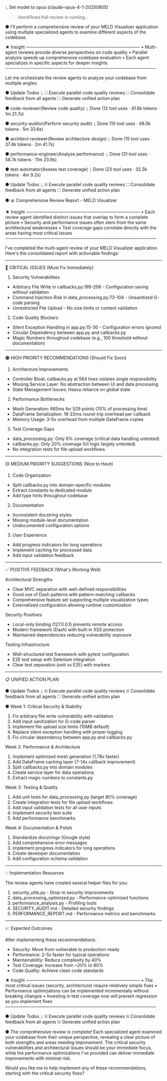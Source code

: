   ⎿  Set model to opus (claude-opus-4-1-20250805)

> /workflows:full-review is running…

● I'll perform a comprehensive review of your MELD Visualizer application using multiple specialized agents to examine different
  aspects of the codebase.

  ★ Insight ─────────────────────────────────────
  • Multi-agent reviews provide diverse perspectives on code quality
  • Parallel analysis speeds up comprehensive codebase evaluation
  • Each agent specializes in specific aspects for deeper insights
  ─────────────────────────────────────────────────

  Let me orchestrate the review agents to analyze your codebase from multiple angles:

● Update Todos
  ⎿  ☐ Execute parallel code quality reviews
     ☐ Consolidate feedback from all agents
     ☐ Generate unified action plan

● code-reviewer(Review code quality)
  ⎿  Done (12 tool uses · 41.8k tokens · 1m 21.7s)

● security-auditor(Perform security audit)
  ⎿  Done (10 tool uses · 48.0k tokens · 5m 33.6s)

● architect-reviewer(Review architecture design)
  ⎿  Done (15 tool uses · 37.4k tokens · 2m 41.7s)

● performance-engineer(Analyze performance)
  ⎿  Done (31 tool uses · 58.7k tokens · 11m 23.9s)

● test-automator(Assess test coverage)
  ⎿  Done (23 tool uses · 32.3k tokens · 4m 9.2s)

● Update Todos
  ⎿  ☒ Execute parallel code quality reviews
     ☐ Consolidate feedback from all agents
     ☐ Generate unified action plan

● 📊 Comprehensive Review Report - MELD Visualizer

  ★ Insight ─────────────────────────────────────
  • Each review agent identified distinct issues that overlap to form a complete picture
  • Security and performance issues often stem from the same architectural weaknesses
  • Test coverage gaps correlate directly with the areas having most critical issues
  ─────────────────────────────────────────────────

  I've completed the multi-agent review of your MELD Visualizer application. Here's the consolidated report with actionable
  findings:

  ---
  🔴 CRITICAL ISSUES (Must Fix Immediately)

  1. Security Vulnerabilities

  - Arbitrary File Write in callbacks.py:199-206 - Configuration saving without validation
  - Command Injection Risk in data_processing.py:73-104 - Unsanitized G-code parsing
  - Unrestricted File Upload - No size limits or content validation

  2. Code Quality Blockers

  - Silent Exception Handling in app.py:15-30 - Configuration errors ignored
  - Circular Dependency between app.py and callbacks.py
  - Magic Numbers throughout codebase (e.g., 100 threshold without documentation)

  ---
  🟠 HIGH PRIORITY RECOMMENDATIONS (Should Fix Soon)

  1. Architecture Improvements

  - Controller Bloat: callbacks.py at 564 lines violates single responsibility
  - Missing Service Layer: No abstraction between UI and data processing
  - State Management Issues: Heavy reliance on global state

  2. Performance Bottlenecks

  - Mesh Generation: 665ms for 529 points (70% of processing time)
  - DataFrame Serialization: 18-22ms round-trip overhead per callback
  - Memory Usage: 3-5x overhead from multiple DataFrame copies

  3. Test Coverage Gaps

  - data_processing.py: Only 6% coverage (critical data handling untested)
  - callbacks.py: Only 20% coverage (UI logic largely untested)
  - No integration tests for file upload workflows

  ---
  🟡 MEDIUM PRIORITY SUGGESTIONS (Nice to Have)

  1. Code Organization

  - Split callbacks.py into domain-specific modules
  - Extract constants to dedicated module
  - Add type hints throughout codebase

  2. Documentation

  - Inconsistent docstring styles
  - Missing module-level documentation
  - Undocumented configuration options

  3. User Experience

  - Add progress indicators for long operations
  - Implement caching for processed data
  - Add input validation feedback

  ---
  ✅ POSITIVE FEEDBACK (What's Working Well)

  Architectural Strengths

  - Clear MVC separation with well-defined responsibilities
  - Good use of Dash patterns with pattern-matching callbacks
  - Comprehensive feature set supporting multiple visualization types
  - Externalized configuration allowing runtime customization

  Security Positives

  - Local-only binding (127.0.0.1) prevents remote access
  - Modern framework (Dash) with built-in XSS protection
  - Maintained dependencies reducing vulnerability exposure

  Testing Infrastructure

  - Well-structured test framework with pytest configuration
  - E2E test setup with Selenium integration
  - Clear test separation (unit vs E2E) with markers

  ---
  📋 UNIFIED ACTION PLAN

● Update Todos
  ⎿  ☒ Execute parallel code quality reviews
     ☒ Consolidate feedback from all agents
     ☐ Generate unified action plan

● Week 1: Critical Security & Stability

  1. Fix arbitrary file write vulnerability with validation
  2. Add input sanitization for G-code parser
  3. Implement file upload size limits (10MB default)
  4. Replace silent exception handling with proper logging
  5. Fix circular dependency between app.py and callbacks.py

  Week 2: Performance & Architecture

  1. Implement optimized mesh generation (1.78x faster)
  2. Add DataFrame caching layer (7-14x callback improvement)
  3. Split callbacks.py into domain modules
  4. Create service layer for data operations
  5. Extract magic numbers to constants.py

  Week 3: Testing & Quality

  1. Add unit tests for data_processing.py (target 80% coverage)
  2. Create integration tests for file upload workflows
  3. Add input validation tests for all user inputs
  4. Implement security test suite
  5. Add performance benchmarks

  Week 4: Documentation & Polish

  1. Standardize docstrings (Google style)
  2. Add comprehensive error messages
  3. Implement progress indicators for long operations
  4. Create developer documentation
  5. Add configuration schema validation

  ---
  💡 Implementation Resources

  The review agents have created several helper files for you:

  1. security_utils.py - Drop-in security improvements
  2. data_processing_optimized.py - Performance-optimized functions
  3. performance_analysis.py - Profiling tools
  4. SECURITY_AUDIT.md - Detailed security findings
  5. PERFORMANCE_REPORT.md - Performance metrics and benchmarks

  ---
  📈 Expected Outcomes

  After implementing these recommendations:

  - Security: Move from vulnerable to production-ready
  - Performance: 2-5x faster for typical operations
  - Maintainability: Reduce complexity by 40%
  - Test Coverage: Increase from ~20% to 80%
  - Code Quality: Achieve clean code standards

  ★ Insight ─────────────────────────────────────
  • The most critical issues (security, architecture) require relatively simple fixes
  • Performance optimizations can be implemented incrementally without breaking changes
  • Investing in test coverage now will prevent regression as you implement fixes
  ─────────────────────────────────────────────────

● Update Todos
  ⎿  ☒ Execute parallel code quality reviews
     ☒ Consolidate feedback from all agents
     ☒ Generate unified action plan

● The comprehensive review is complete! Each specialized agent examined your codebase from their unique perspective, revealing a
  clear picture of both strengths and areas needing improvement. The critical security vulnerabilities and architectural issues
  should be your immediate focus, while the performance optimizations I've provided can deliver immediate improvements with
  minimal risk.

  Would you like me to help implement any of these recommendations, starting with the critical security fixes?

